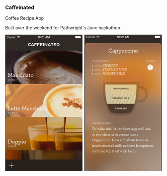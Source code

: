 ### Caffeinated
Coffee Recipe App


Built over the weekend for Pathwright's June hackathon.

![Screens of Caffeinated App](Assets/caffeinated.jpg)